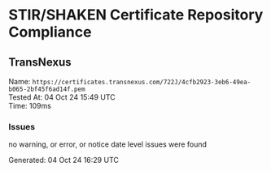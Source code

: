 # STIR/SHAKEN Certificate Repository Compliance

## TransNexus

Name: `https://certificates.transnexus.com/722J/4cfb2923-3eb6-49ea-b065-2bf45f6ad14f.pem`\
Tested At: 04 Oct 24 15:49 UTC\
Time: 109ms

### Issues

no warning, or error, or notice date level issues were found

Generated: 04 Oct 24 16:29 UTC